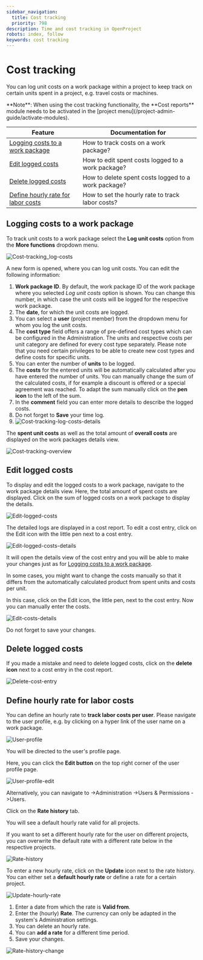 ```yaml
---
sidebar_navigation:
  title: Cost tracking
  priority: 798
description: Time and cost tracking in OpenProject
robots: index, follow
keywords: cost tracking
---
```


# Cost tracking

You can log unit costs on a work package within a project to keep track on certain units spent in a project, e.g. travel costs or machines.

<div class="alert alert-info" role="alert">
**Note**: When using the cost tracking functionality, the **Cost reports** module needs to be activated in the [project menu](/project-admin-guide/activate-modules).
</div>

| Feature                                                      | Documentation for                                   |
| ------------------------------------------------------------ | --------------------------------------------------- |
| [Logging costs to a work package](#logging-costs-to-a-work-package) | How to track costs on a work package?               |
| [Edit logged costs](#edit-logged-costs)                      | How to edit spent costs logged to a work package?   |
| [Delete logged costs](#delete-logged-costs)                  | How to delete spent costs logged to a work package? |
| [Define hourly rate for labor costs](#define-hourly-rate-for-labor-costs) | How to set the hourly rate to track labor costs?    |

## Logging costs to a work package

To track unit costs to a work package select the **Log unit costs** option from the **More functions** dropdown menu.

![Cost-tracking_log-costs](Cost-tracking_log-costs.png)

A new form is opened, where you can log unit costs. You can edit the following information:

1. **Work package ID**. By default, the work package ID of the work package where you selected *Log unit costs* option is shown. You can change this number, in which case the unit costs will be logged for the respective work package.
2. The **date**, for which the unit costs are logged.
3. You can select a **user** (project member) from the dropdown menu for whom you log the unit costs.
4. The **cost type** field offers a range of pre-defined cost types which can be configured in the Administration. The  units and respective costs per unit category are defined for every cost type separately. Please note that you need certain privileges to be able to  create new cost types and define costs for specific units.
5. You can enter the number of **units** to be logged.
6. The **costs** for the entered units will be automatically calculated  after you have entered the number of units. You can manually change the  sum of the calculated costs, if for example a discount is offered or a special agreement was reached. To adapt the sum manually click on the **pen icon** to the left of the sum.
7. In the **comment** field you can enter more details to describe the logged costs.
8. Do not forget to **Save** your time log.
9. ![Cost-tracking-log-costs-details](Cost-tracking-log-costs-details.png)

The **spent unit costs** as well as the total amount of **overall costs** are displayed on the work packages details view.



![Cost-tracking-overview](Cost-tracking-overview.png)



## Edit logged costs

To display and edit the logged costs to a work package, navigate to the work package details view. Here, the total amount of spent costs are displayed. Click on the sum of logged costs on a work package to display the details.

![Edit-logged-costs](Edit-logged-costs.png)

The detailed logs are displayed in a cost report. To edit a cost entry, click on the Edit icon with the little pen next to a cost entry.

![Edit-logged-costs-details](Edit-logged-costs-details.png)

It will open the details view of the cost entry and you will be able to make your changes just as for [Logging costs to a work package](#logging-costs-to-a-work-package).

In some cases, you might want to change the costs manually so that it differs from the automatically calculated product from spent units and costs per unit.

In this case, click on the Edit icon, the little pen, next to the cost entry. Now you can manually enter the costs.

![Edit-costs-details](Edit-costs-details.png)

Do not forget to save your changes.

## Delete logged costs

If you made a mistake and need to delete logged costs, click on the **delete icon** next to a cost entry in the cost report.

![Delete-cost-entry](Delete-cost-entry.png)

## Define hourly rate for labor costs

You can define an hourly rate to **track labor costs per user**. Please navigate to the user profile, e.g. by clicking on a hyper link of the user name on a work package.

 ![User-profile](User-profile.png)

You will be directed to the user's profile page.

Here, you can click the **Edit button** on the top right corner of the user profile page.

 ![User-profile-edit](User-profile-edit.png)

Alternatively, you can navigate to ->Administration ->Users & Permissions ->Users.

Click on the **Rate history** tab.

You will see a default hourly rate valid for all projects.

If you want to set a different hourly rate for the user on different projects, you can overwrite the default rate with a different rate below in the respective projects.

![Rate-history](Rate-history-1574778553695.png)

To enter a new hourly rate, click on the **Update** icon next to the rate history. You can either set a **default hourly rate** or define a rate for a certain project.

![Update-hourly-rate](Update-hourly-rate-1574778595938.png)

1. Enter a date from which the rate is **Valid from**.
2. Enter the (hourly) **Rate**. The currency can only be adapted in the system's Administration settings.
3. You can delete an hourly rate.
4. You can **add a rate** for a different time period.
5. Save your changes.

![Rate-history-change](Rate-history-change.png)